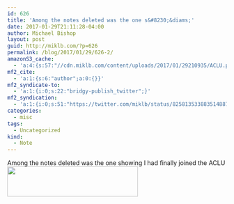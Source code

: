 ```yaml
---
id: 626
title: 'Among the notes deleted was the one s&#8230;&diams;'
date: 2017-01-29T21:11:28-04:00
author: Michael Bishop
layout: post
guid: http://miklb.com/?p=626
permalink: /blog/2017/01/29/626-2/
amazonS3_cache:
  - 'a:4:{s:57:"//cdn.miklb.com/content/uploads/2017/01/29210935/ACLU.png";i:627;s:64:"//cdn.miklb.com/content/uploads/2017/01/29210935/ACLU-300x69.png";i:627;s:44:"//miklb.com/content/uploads/2017/01/ACLU.png";i:627;s:51:"//miklb.com/content/uploads/2017/01/ACLU-300x69.png";i:627;}'
mf2_cite:
  - 'a:1:{s:6:"author";a:0:{}}'
mf2_syndicate-to:
  - 'a:1:{i:0;s:22:"bridgy-publish_twitter";}'
mf2_syndication:
  - 'a:1:{i:0;s:51:"https://twitter.com/miklb/status/825813533883514887";}'
categories:
  - misc
tags:
  - Uncategorized
kind:
  - Note
---
```

Among the notes deleted was the one showing I had finally joined the ACLU
<img src="http://miklb.com/content/uploads/2017/01/ACLU-300x69.png" alt="" width="300" height="69" class="alignnone size-medium wp-image-627" />